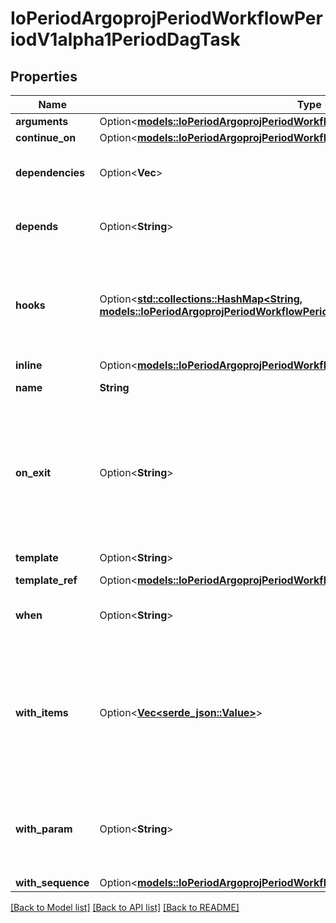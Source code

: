 # IoPeriodArgoprojPeriodWorkflowPeriodV1alpha1PeriodDagTask

## Properties

Name | Type | Description | Notes
------------ | ------------- | ------------- | -------------
**arguments** | Option<[**models::IoPeriodArgoprojPeriodWorkflowPeriodV1alpha1PeriodArguments**](io.argoproj.workflow.v1alpha1.Arguments.md)> |  | [optional]
**continue_on** | Option<[**models::IoPeriodArgoprojPeriodWorkflowPeriodV1alpha1PeriodContinueOn**](io.argoproj.workflow.v1alpha1.ContinueOn.md)> |  | [optional]
**dependencies** | Option<**Vec<String>**> | Dependencies are name of other targets which this depends on | [optional]
**depends** | Option<**String**> | Depends are name of other targets which this depends on | [optional]
**hooks** | Option<[**std::collections::HashMap<String, models::IoPeriodArgoprojPeriodWorkflowPeriodV1alpha1PeriodLifecycleHook>**](io.argoproj.workflow.v1alpha1.LifecycleHook.md)> | Hooks hold the lifecycle hook which is invoked at lifecycle of task, irrespective of the success, failure, or error status of the primary task | [optional]
**inline** | Option<[**models::IoPeriodArgoprojPeriodWorkflowPeriodV1alpha1PeriodTemplate**](io.argoproj.workflow.v1alpha1.Template.md)> |  | [optional]
**name** | **String** | Name is the name of the target | 
**on_exit** | Option<**String**> | OnExit is a template reference which is invoked at the end of the template, irrespective of the success, failure, or error of the primary template. DEPRECATED: Use Hooks[exit].Template instead. | [optional]
**template** | Option<**String**> | Name of template to execute | [optional]
**template_ref** | Option<[**models::IoPeriodArgoprojPeriodWorkflowPeriodV1alpha1PeriodTemplateRef**](io.argoproj.workflow.v1alpha1.TemplateRef.md)> |  | [optional]
**when** | Option<**String**> | When is an expression in which the task should conditionally execute | [optional]
**with_items** | Option<[**Vec<serde_json::Value>**](serde_json::Value.md)> | WithItems expands a task into multiple parallel tasks from the items in the list Note: The structure of WithItems is free-form, so we need \"x-kubernetes-preserve-unknown-fields: true\" in the validation schema. | [optional]
**with_param** | Option<**String**> | WithParam expands a task into multiple parallel tasks from the value in the parameter, which is expected to be a JSON list. | [optional]
**with_sequence** | Option<[**models::IoPeriodArgoprojPeriodWorkflowPeriodV1alpha1PeriodSequence**](io.argoproj.workflow.v1alpha1.Sequence.md)> |  | [optional]

[[Back to Model list]](../README.md#documentation-for-models) [[Back to API list]](../README.md#documentation-for-api-endpoints) [[Back to README]](../README.md)


